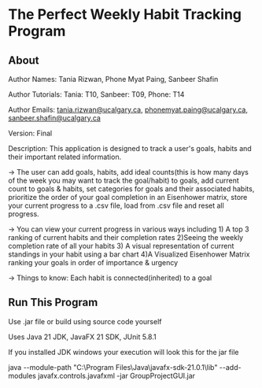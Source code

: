 # The Perfect Weekly Habit Tracking Program
## About
Author Names: Tania Rizwan, Phone Myat Paing, Sanbeer Shafin

Author Tutorials: Tania: T10, Sanbeer: T09, Phone: T14 

Author Emails: tania.rizwan@ucalgary.ca, phonemyat.paing@ucalgary.ca, sanbeer.shafin@ucalgary.ca

Version: Final

Description: This application is designed to track a user's goals, habits and their important related information.

-> The user  can add goals, habits, add ideal counts(this is how many days of the week you may want to track the goal/habit) to goals, add current count to goals & habits, set categories for goals and their associated habits, 
prioritize the order of your goal completion in an Eisenhower matrix, store your current progress to 
a .csv file,  load from .csv file and reset all progress. 

-> You can view your current progress in various ways including 1) A top 3 ranking of current habits and their 
completion rates 2)Seeing the weekly completion rate of all your habits  3) A visual representation of current 
standings in your habit using a bar chart 
4)A Visualized Eisenhower Matrix ranking your 
goals in order of importance & urgency

-> Things to know: Each habit is connected(inherited) to a goal

## Run This Program

Use .jar file or build using source code yourself

Uses Java 21 JDK, JavaFX 21 SDK, JUnit 5.8.1

If you installed JDK windows your execution will look this for the jar file

java --module-path "C:\Program Files\Java\javafx-sdk-21.0.1\lib" --add- modules javafx.controls.javafxml -jar GroupProjectGUI.jar




